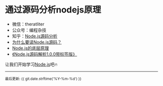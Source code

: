 # 通过源码分析nodejs原理<br/>

* 微信：theratliter<br /> 
* 公众号：编程杂技 <br />
* 知乎：[Node.js源码分析](https://www.zhihu.com/column/c_1094251741922619392)
* [为什么要读Node.js源码？](https://zhuanlan.zhihu.com/p/350625461)<br/>
* [Node.js的底层原理](https://zhuanlan.zhihu.com/p/375276722)<br/>
* [《Node.js源码解析1.0.0带标签版》](https://11111-1252105172.cos.ap-shanghai.myqcloud.com/understand-nodejs%EF%BC%88%E5%B8%A6%E6%A0%87%E7%AD%BE%E7%89%88%EF%BC%89.pdf)<br/>


让我们开始学习[Node.js](chapter00-前言.md)吧🔥

---

<small>最后更新: {{ git.date.strftime('%Y-%m-%d') }}</small>